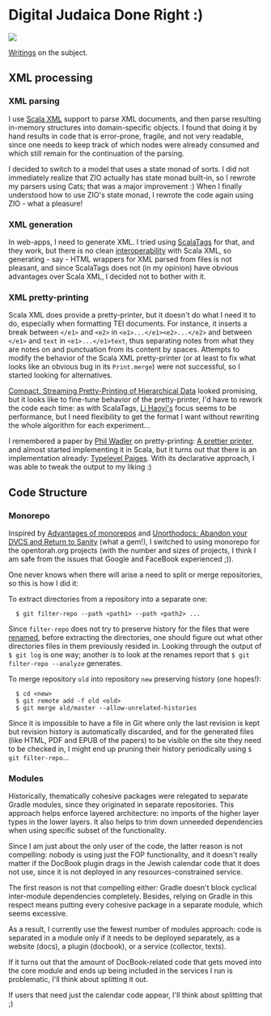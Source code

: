 # Digital Judaica Done Right :)

![](https://github.com/opentorah/opentorah/workflows/CI/badge.svg)

[Writings](http://www.opentorah.org) on the subject.

## XML processing ##

### XML parsing ###

I use [Scala XML](https://github.com/scala/scala-xml) support to parse XML documents,
and then parse resulting in-memory structures into domain-specific objects.
I found that doing it by hand results in code that is error-prone, fragile, and not very readable,
since one needs to keep track of which nodes were already consumed and which still remain for the
continuation of the parsing.

I decided to switch to a model that uses a state monad of sorts.
I did not immediately realize that ZIO actually has state monad built-in, so I rewrote my parsers
using Cats; that was a major improvement :) When I finally understood how to use ZIO's state monad,
I rewrote the code again using ZIO - what a pleasure!

### XML generation ###

In web-apps, I need to generate XML. I tried using [ScalaTags](https://com-lihaoyi.github.io/scalatags/) for that,
and they work, but there is no clean [interoperability](https://github.com/lihaoyi/scalatags/issues/102) with Scala XML,
so generating - say - HTML wrappers for XML parsed from files is not pleasant, and since ScalaTags does not (in my
opinion) have obvious advantages over Scala XML, I decided not to bother with it.

### XML pretty-printing ###      

Scala XML does provide a pretty-printer, but it doesn't do what I need it to do, especially when formatting
TEI documents. For instance, it inserts a break between `</e1>` and `<e2>` in `<e1>...</e1><e2>...</e2>` and
between `</e1>` and `text` in `<e1>...</e1>text`, thus separating notes from what they are notes on and
punctuation from its content by spaces. Attempts to modify the behavior of the Scala XML pretty-printer
(or at least to fix what looks like an obvious bug in its `Print.merge`) were not successful,
so I started looking for alternatives.

[Compact, Streaming Pretty-Printing of Hierarchical Data](https://www.lihaoyi.com/post/CompactStreamingPrettyPrintingofHierarchicalData.html)
looked promising, but it looks like to fine-tune behavior of the pretty-printer, I'd have to rework the code each time:
as with ScalaTags, [Li Haoyi's](https://www.lihaoyi.com) focus seems to be performance, but I need flexibility to get
the format I want without rewriting the whole algorithm for each experiment...

I remembered a paper by [Phil Wadler](http://homepages.inf.ed.ac.uk/wadler/) on  pretty-printing:
[A prettier printer](https://homepages.inf.ed.ac.uk/wadler/papers/prettier/prettier.pdf),
and almost started implementing it in Scala, but it turns out that there is an implementation already:
[Typelevel Paiges](https://github.com/typelevel/paiges). With its declarative approach, I was able to
tweak the output to my liking :)


## Code Structure ##

### Monorepo ###

Inspired by [Advantages of monorepos](https://danluu.com/monorepo/) and
[Unorthodocs: Abandon your DVCS and Return to Sanity](https://www.bitquabit.com/post/unorthodocs-abandon-your-dvcs-and-return-to-sanity/)
(what a gem!), I switched to using monorepo for the opentorah.org projects
(with the number and sizes of projects, I think I am safe from the issues that
Google and FaceBook experienced ;)).

One never knows when there will arise a need to split or merge repositories,
so this is how I did it:

To extract directories from a repository into a separate one:

```shell
  $ git filter-repo --path <path1> --path <path2> ...
```

Since `filter-repo` does not try to preserve history for the files that were
[renamed](https://github.com/newren/git-filter-repo/issues/25), before
extracting the directories, one should figure out what other directories
files in them previously resided in. Looking through the output of
`$ git log` is one way; another is to look at the renames report that
`$ git filter-repo --analyze` generates.

To merge repository `old` into repository `new` preserving history (one hopes!):

```shell
  $ cd <new>
  $ git remote add -f old <old>
  $ git merge ald/master --allow-unrelated-histories
```

Since it is impossible to have a file in Git where only the last revision is kept
but revision history is automatically discarded, and for the generated files
(like HTML, PDF and EPUB of the papers) to be visible on the site they need to be checked in,
I might end up pruning their history periodically using `$ git filter-repo`...

### Modules ###

Historically, thematically cohesive packages were relegated to separate Gradle modules, since they originated in
separate repositories. This approach helps enforce layered architecture: no imports of the higher layer types in the
lower layers. It also helps to trim down unneeded dependencies when using specific subset of the functionality.

Since I am just about the only user of the code, the latter reason is not compelling: nobody is using just the FOP
functionality, and it doesn't really matter if the DocBook plugin drags in the Jewish calendar code that it
does not use, since it is not deployed in any resources-constrained service.

The first reason is not that compelling either: Gradle doesn't block cyclical inter-module dependencies completely.
Besides, relying on Gradle in this respect means putting every cohesive package in a separate module, which seems excessive.

As a result, I currently use the fewest number of modules approach: code is separated in a module only if it needs
to be deployed separately, as a website (docs), a plugin (docbook), or a service (collector, texts).

If it turns out that the amount of DocBook-related code that gets moved into the core module and ends up being
included in the services I run is problematic, I'll think about splitting it out.

If users that need just the calendar code appear, I'll think about splitting that ;)
